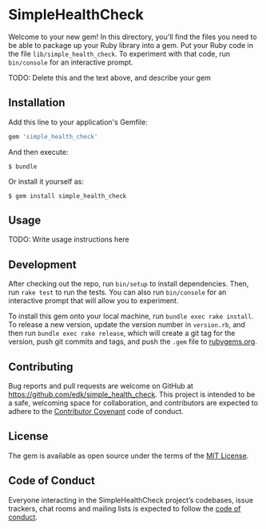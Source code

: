 # SimpleHealthCheck

Welcome to your new gem! In this directory, you'll find the files you need to be able to package up your Ruby library into a gem. Put your Ruby code in the file `lib/simple_health_check`. To experiment with that code, run `bin/console` for an interactive prompt.

TODO: Delete this and the text above, and describe your gem

## Installation

Add this line to your application's Gemfile:

```ruby
gem 'simple_health_check'
```

And then execute:

    $ bundle

Or install it yourself as:

    $ gem install simple_health_check

## Usage

TODO: Write usage instructions here

## Development

After checking out the repo, run `bin/setup` to install dependencies. Then, run `rake test` to run the tests. You can also run `bin/console` for an interactive prompt that will allow you to experiment.

To install this gem onto your local machine, run `bundle exec rake install`. To release a new version, update the version number in `version.rb`, and then run `bundle exec rake release`, which will create a git tag for the version, push git commits and tags, and push the `.gem` file to [rubygems.org](https://rubygems.org).

## Contributing

Bug reports and pull requests are welcome on GitHub at https://github.com/edk/simple_health_check. This project is intended to be a safe, welcoming space for collaboration, and contributors are expected to adhere to the [Contributor Covenant](http://contributor-covenant.org) code of conduct.

## License

The gem is available as open source under the terms of the [MIT License](https://opensource.org/licenses/MIT).

## Code of Conduct

Everyone interacting in the SimpleHealthCheck project’s codebases, issue trackers, chat rooms and mailing lists is expected to follow the [code of conduct](https://github.com/edk/simple_health_check/blob/master/CODE_OF_CONDUCT.md).
